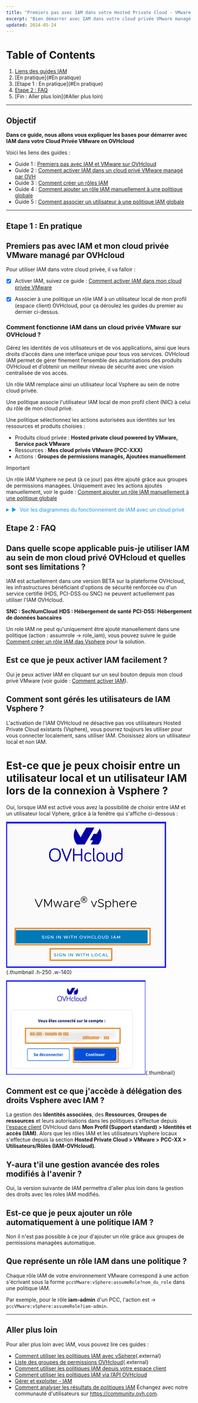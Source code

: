 ```yaml
---
title: "Premiers pas avec IAM dans votre Hosted Private Cloud - VMware On OVHcloud"
excerpt: "Bien démarrer avec IAM dans votre cloud privée VMware managé par OVH"
updated: 2024-05-24
---
```


<style>
details>summary {
	color:rgb(33, 153, 232) !important;
	cursor: pointer;
}
details>summary::before {
	content:'\25B6';
	padding-right:1ch;
}
details[open]>summary::before {
	content:'\25BC';
}
</style>



# Table of Contents
1. [Liens des guides IAM](#Objectif)
2. [En pratique](#En pratique)
3. [Etape 1 : En pratique](#En pratique)
5. [Etape 2 : FAQ](#FAQ)
6. [Fin : Aller plus loin](#Aller plus loin)


---
## Objectif
  
**Dans ce guide, nous allons vous expliquer les bases pour démarrer avec IAM dans votre Cloud Privée VMware on OVHcloud** 

Voici les liens des guides :

- Guide 1 : [Premiers pas avec IAM et VMware sur OVHcloud](/pages/hosted_private_cloud/hosted_private_cloud_powered_by_vmware/vmware_iam_getting_started)
- Guide 2 : [Comment activer IAM dans un cloud privé VMware managé par OVH](/pages/hosted_private_cloud/hosted_private_cloud_powered_by_vmware/vmware_iam_activation)
- Guide 3 : [Comment créer un rôles IAM](/pages/hosted_private_cloud/hosted_private_cloud_powered_by_vmware/vmware_iam_role)
- Guide 4 : [Comment ajouter un rôle IAM manuellement à une politique globale](/pages/hosted_private_cloud/hosted_private_cloud_powered_by_vmware/vmware_iam_role_policy)
- Guide 5 : [Comment associer un utilisateur à une politique IAM globale](/pages/hosted_private_cloud/hosted_private_cloud_powered_by_vmware/vmware_iam_user_policy)

---
## Etape 1 : En pratique

## Premiers pas avec IAM et mon cloud privée VMware managé par OVHcloud

Pour utiliser IAM dans votre cloud privée, il va falloir : 

- [x] Activer IAM, suivez ce guide : [Comment activer IAM dans mon cloud privée VMware](/pages/hosted_private_cloud/hosted_private_cloud_powered_by_vmware/vmware_iam_activation)

- [x] Associer à une politique un rôle IAM à un utilisateur local de mon profil (espace client) OVHcloud, pour ça déroulez les guides du premier au dernier ci-dessus.


### Comment fonctionne IAM dans un cloud privée VMware sur OVHcloud ?

Gérez les identités de vos utilisateurs et de vos applications, ainsi que leurs droits d’accès dans une interface unique pour tous vos services. OVHcloud IAM permet de gérer finement l’ensemble des autorisations des produits OVHcloud et d’obtenir un meilleur niveau de sécurité avec une vision centralisée de vos accès.

Un rôle IAM remplace ainsi un utilisateur local Vsphere au sein de notre cloud privée.

Une politique associe l'utilisateur IAM local de mon profil client (NIC) à celui du rôle de mon cloud privé.

Une politique sélectionnez les actions autorisées aux identités sur les ressources et produits choisies :

- Produits cloud privée : **Hosted private cloud powered by VMware, Service pack VMware**
- Ressources : **Mes cloud privés VMware (PCC-XXX)**
- Actions : **Groupes de permissions managés, Ajoutées manuellement**

> [!IMPORTANT]
>
> Un rôle IAM Vsphere ne peut (à ce jour) pas être ajouté grâce aux groupes de permissions managées.
> Uniquement avec les actions ajoutés manuellement, voir le guide : [Comment ajouter un rôle IAM manuellement à une politique globale](/pages/hosted_private_cloud/hosted_private_cloud_powered_by_vmware/vmware_iam_role_policy)

<details>
<summary>Voir les diagrammes du fonctionnement de IAM avec un cloud privé</summary>
It's true!

<summary>

![Schema IAM](images/iam_schema.png){.thumbnail}

![Schema IAM pour PCC](images/iam_vmware_schema_2.png){.thumbnail}

![Schema IAM 3](images/iam_vmware_schema_3.png){.thumbnail .h-300 .w-200}

</details>

## Etape 2 : FAQ

## Dans quelle scope applicable puis-je utiliser IAM au sein de mon cloud privé OVHcloud et quelles sont ses limitations ?

IAM est actuellement dans une version BETA sur la plateforme OVHcloud, les infrastructures bénéficiant d'options de sécurité renforcée ou d'un service certifié (HDS, PCI-DSS ou SNC) ne peuvent actuellement pas utiliser l'IAM OVHcloud.

**SNC : SecNumCloud**
**HDS : Hébergement de santé**
**PCI-DSS: Hébergement de données bancaires**

Un role IAM ne peut qu'uniquement être ajouté manuellement dans une politique (action : assumrole -> role_iam), vous pouvez suivre le guide [Comment créer un rôle IAM das Vsphere](/pages/hosted_private_cloud/hosted_private_cloud_powered_by_vmware/vmware_iam_role) pour la solution.

## Est ce que je peux activer IAM facilement ?

Oui je peux activer IAM en cliquant sur un seul bouton depuis mon cloud privé VMware (voir guide : [Comment activer IAM](/pages/hosted_private_cloud/hosted_private_cloud_powered_by_vmware/vmware_iam_activation)).

## Comment sont gérés les utilisateurs de IAM Vsphere ?

L'activation de l'IAM OVHcloud ne désactive pas vos utilisateurs Hosted Private Cloud existants (Vsphere), vous pourrez toujours les utiliser pour vous connecter localement, sans utiliser IAM. Choisissez alors un utilisateur local et non IAM.

# Est-ce que je peux choisir entre un utilisateur local et un utilisateur IAM lors de la connexion à Vsphere ?

Oui, lorsque IAM est activé vous avez la possibilité de choisir entre IAM et un utilisateur local Vphere, grâce à la fenêtre qui s'affiche ci-dessous :

![IAM vs local user](images/iam_local_user_vs_iam.png){.thumbnail .h-250 .w-140}

![IAM vs local user](images/iam_local_user_vs_iam_2.png){.thumbnail}

## Comment est ce que j'accède à délégation des droits Vsphere avec IAM ?

La gestion des **Identités associées**, des **Ressources**, **Groupes de ressources** et leurs autorisations dans les politiques s'effectue depuis [l'espace client](https://www.ovh.com/manager/#/dedicated/useraccount/dashboard) OVHcloud dans **Mon Profil (Support standard) > Identités et accès (IAM)**. Alors que les rôles IAM et les utilisateurs Vsphere locaux s'effectue depuis la section **Hosted Private Cloud > VMware > PCC-XX > Utilisateurs/Rôles (IAM-OVHcloud)**.

## Y-aura t'il une gestion avancée des roles modifiés à l'avenir ?

Oui, la version suivante de IAM permettra d'aller plus loin dans la gestion des droits avec les roles IAM modifiés.

## Est-ce que je peux ajouter un rôle automatiquement à une politique IAM ?

Non il n'est pas possible à ce jour d'ajouter un rôle grâce aux groupes de permissions managées automatique.

## Que représente un rôle IAM dans une politique ?

Chaque rôle IAM de votre environnement VMware correspond à une action s'écrivant sous la forme `pccVMware:vSphere:assumeRole?nom_du_role` dans une politique IAM.

Par exemple, pour le rôle **iam-admin** d'un PCC, l'action est -> `pccVMware:vSphere:assumeRole?iam-admin`.

---
## Aller plus loin

Pour aller plus loin avec IAM, vous pouvez lire ces guides :

- [Comment utiliser les politiques IAM avec vSphere](https://help.ovhcloud.com/csm/fr-vmware-use-iam-vsphere?id=kb_article_view&sysparm_article=KB0059059){.external}
- [Liste des groupes de permissions OVHcloud](https://help.ovhcloud.com/csm/fr-customer-iam-permissionsgroup?id=kb_article_view&sysparm_article=KB0060254){.external}
- [Comment utiliser les politiques IAM depuis votre espace client](https://help.ovhcloud.com/csm/fr-customer-iam-policies-ui?id=kb_article_view&sysparm_article=KB0058730)
- [Comment utiliser les politiques IAM via l’API OVHcloud](https://help.ovhcloud.com/csm/fr-customer-iam-policies-api?id=kb_article_view&sysparm_article=KB0056808)
- [Gérer et exploiter - IAM](https://help.ovhcloud.com/csm/fr-documentation-manage-operate-iam?id=kb_browse_cat&kb_id=3d4a8129a884a950f07829d7d5c75243&kb_category=f9734072c014f990f0785f572a5744ed&spa=1)
- [Comment analyser les résultats de politiques IAM](https://help.ovhcloud.com/csm/fr-iam-troubleshooting?id=kb_article_view&sysparm_article=KB0060455)
  Échangez avec notre communauté d'utilisateurs sur <https://community.ovh.com>.


